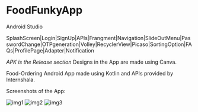 # FoodFunkyApp
Android Studio

SplashScreen|Login|SignUp|APIs|Frangment|Navigation|SlideOutMenu|PasswordChange|OTPgeneration|Volley|RecyclerView|Picaso|SortingOption|FAQs|ProfilePage|Adapter|Notification

*APK is the Release section*
Designs in the App are made using Canva.

Food-Ordering Android App made using Kotlin and APIs provided by Internshala.

Screenshots of the App:

![img1](https://user-images.githubusercontent.com/76391639/123263314-74c50d80-d516-11eb-817b-ff821b6b608c.jpg)
![img2](https://user-images.githubusercontent.com/76391639/123263783-f87efa00-d516-11eb-9477-550d09e1e749.jpg)
![img3](https://user-images.githubusercontent.com/76391639/123263798-fd43ae00-d516-11eb-900c-0c933772b7af.jpg)

